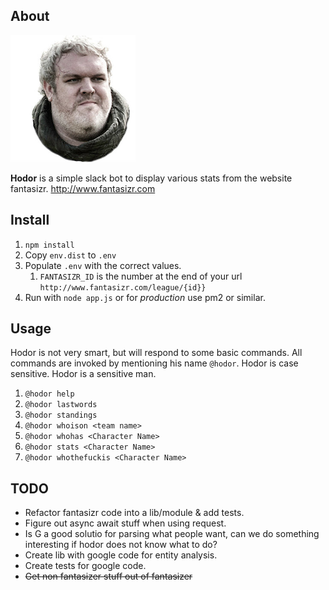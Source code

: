 ## About

![Hodor](/hodor.png)

**Hodor** is a simple slack bot to display various stats from the website fantasizr. http://www.fantasizr.com


## Install

1. `npm install`
1. Copy `env.dist` to `.env`
1. Populate `.env` with the correct values.
	1. `FANTASIZR_ID` is the number at the end of your url `http://www.fantasizr.com/league/{id}}`
1. Run with ```node app.js``` or for _production_ use pm2 or similar.

## Usage

Hodor is not very smart, but will respond to some basic commands. All commands are invoked by mentioning
his name `@hodor`. Hodor is case sensitive. Hodor is a sensitive man.

1. `@hodor help`
1. `@hodor lastwords`
1. `@hodor standings`
1. `@hodor whoison <team name>`
1. `@hodor whohas <Character Name>`
1. `@hodor stats <Character Name>`
1. `@hodor whothefuckis <Character Name>`


## TODO

* Refactor fantasizr code into a lib/module & add tests.
* Figure out async await stuff when using request.  
* Is G a good solutio for parsing what people want, can we do something interesting if hodor does not know what to do?
* Create lib with google code for entity analysis.
* Create tests for google code. 
*  ~~Get non fantasizer stuff out of fantasizer~~



